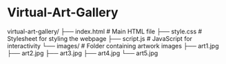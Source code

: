 # Virtual-Art-Gallery
virtual-art-gallery/
├── index.html           # Main HTML file
├── style.css            # Stylesheet for styling the webpage
├── script.js            # JavaScript for interactivity
└── images/              # Folder containing artwork images
    ├── art1.jpg
    ├── art2.jpg
    ├── art3.jpg
    ├── art4.jpg
    └── art5.jpg
